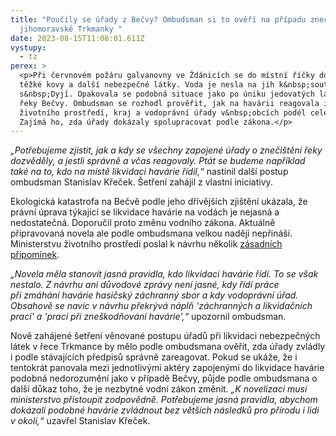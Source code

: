 ```yaml
---
title: "Poučily se úřady z Bečvy? Ombudsman si to ověří na případu znečištění
  jihomoravské Trkmanky "
date: 2023-08-15T11:08:01.611Z
vystupy:
  - tz
perex: >
  <p>Při červnovém požáru galvanovny ve Ždánicích se do místní říčky dostaly
  těžké kovy a další nebezpečné látky. Voda je nesla na jih k&nbsp;soutoku
  s&nbsp;Dyjí. Opakovala se podobná situace jako po úniku jedovatých látek do
  řeky Bečvy. Ombudsman se rozhodl prověřit, jak na havárii reagovala inspekce
  životního prostředí, kraj a vodoprávní úřady v&nbsp;obcích podél celého toku.
  Zajímá ho, zda úřady dokázaly spolupracovat podle zákona.</p>
---
```

<p><em>&bdquo;Potřebujeme zjistit, jak a kdy se všechny zapojené úřady o znečištění řeky dozvěděly, a jestli správně a včas reagovaly. Ptát se budeme například také na to, kdo na místě likvidaci havárie řídil,&ldquo; </em>nastínil další postup ombudsman Stanislav Křeček. Šetření zahájil z&nbsp;vlastní iniciativy.</p>

<p>Ekologická katastrofa na Bečvě podle jeho dřívějších zjištění ukázala, že právní úprava týkající se likvidace havárie na vodách je nejasná a nedostatečná. Doporučil proto změnu vodního zákona. Aktuálně připravovaná novela ale podle ombudsmana velkou naději nepřináší. Ministerstvu životního prostředí poslal k návrhu několik <a href="https://odok.cz/portal/veklep/material/pripominky/ALBSCNPDPHKV/">zásadních připomínek</a>.</p>

<p><em>&bdquo;Novela měla stanovit jasná pravidla, kdo likvidaci havárie řídí. To se však nestalo. Z&nbsp;návrhu ani důvodové zprávy není jasné, kdy řídí práce při&nbsp;zmáhání havárie hasičský záchranný sbor a&nbsp;kdy vodoprávní úřad. Obsahově se navíc v&nbsp;návrhu překrývá náplň </em><em>&#39;záchranných a likvidačních prací</em><em>&#39; a </em><em>&#39;prací při zneškodňování havárie</em><em>&#39;,&ldquo;</em> upozornil ombudsman. &nbsp;&nbsp;</p>

<p>Nově zahájené šetření věnované postupu úřadů při likvidaci nebezpečných látek v&nbsp;řece Trkmance by mělo podle ombudsmana ověřit, zda úřady zvládly i podle stávajících předpisů správně zareagovat. Pokud se ukáže, že i tentokrát panovala mezi jednotlivými aktéry zapojenými do likvidace havárie podobná nedorozumění jako v&nbsp;případě Bečvy, půjde podle ombudsmana o další důkaz toho, že je nezbytné vodní zákon změnit. <em>&bdquo;K&nbsp;novelizaci musí ministerstvo přistoupit zodpovědně. Potřebujeme jasná pravidla, abychom dokázali podobné havárie zvládnout bez větších následků pro přírodu i lidi v okolí,&ldquo;</em> uzavřel Stanislav Křeček.</p>

<p>&nbsp;</p>
